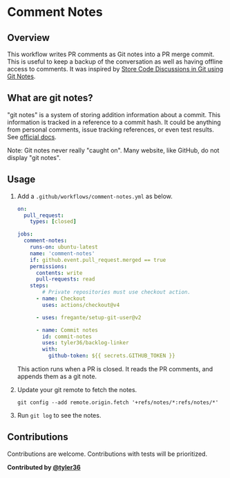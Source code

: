 # Comment Notes

## Overview

This workflow writes PR comments as Git notes into a PR merge commit.
This is useful to keep a backup of the conversation as well as having offline access to comments.
It was inspired by [Store Code Discussions in Git using Git Notes](https://wouterj.nl/2024/08/git-notes).

## What are git notes?

"git notes" is a system of storing addition information about a commit.
This information is tracked in a reference to a commit hash.
It could be anything from personal comments, issue tracking references, or even test results.
See [official docs](https://git-scm.com/docs/git-notes).

Note:
Git notes never really "caught on". Many website, like GitHub, do not display "git notes".

## Usage

1. Add a `.github/workflows/comment-notes.yml` as below.

    ```yml
    on:
      pull_request:
        types: [closed]

    jobs:
      comment-notes:
        runs-on: ubuntu-latest
        name: 'comment-notes'
        if: github.event.pull_request.merged == true
        permissions:
          contents: write
          pull-requests: read
        steps:
            # Private repositories must use checkout action.
          - name: Checkout
            uses: actions/checkout@v4

          - uses: fregante/setup-git-user@v2

          - name: Commit notes
            id: commit-notes
            uses: tyler36/backlog-linker
            with:
              github-token: ${{ secrets.GITHUB_TOKEN }}
    ```

    This action runs when a PR is closed.
    It reads the PR comments, and appends them as a git note.

2. Update your git remote to fetch the notes.

    ```shell
    git config --add remote.origin.fetch '+refs/notes/*:refs/notes/*'
    ```

3. Run `git log` to see the notes.

## Contributions

Contributions are welcome. Contributions with tests will be prioritized.

**Contributed by [@tyler36](https://github.com/tyler36)**
